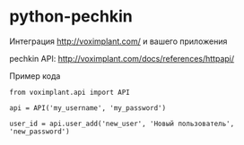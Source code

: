python-pechkin
==============

Интеграция http://voximplant.com/ и вашего приложения

pechkin API: http://voximplant.com/docs/references/httpapi/

Пример кода

    from voximplant.api import API

    api = API('my_username', 'my_password')

    user_id = api.user_add('new_user', 'Новый пользователь', 'new_password')
